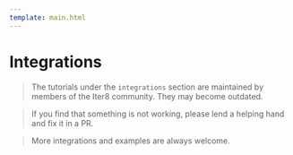 ```yaml
---
template: main.html
---
```


# Integrations


> The tutorials under the `integrations` section are maintained by members of the Iter8 community. They may become outdated. 

> If you find that something is not working, please lend a helping hand and fix it in a PR.

> More integrations and examples are always welcome.
